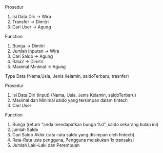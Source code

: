 Prosedur
1. Isi Data Diri -> Wira
2. Transfer -> Dimitri
3. Cari User -> Agung

Function
1. Bunga -> Dimitri
2. Jumlah Inputan -> Wira
3. Cari Saldo -> Agung
4. Rata2 -> Dimitri 
5. Maximal Minimal -> Agung

Type Data
(Nama,Usia, Jenis Kelamin, saldoTerbaru, trasnfer)

Prosedur
1. Isi Data Diri (input)
(Nama, Usia, Jenis Kelamin, saldoTerbaru)
2. Maximal dan Minimal saldo yang tersimpan dalam fintech
3. Cari User

Function
1. Bunga (return "anda mendapatkan bunga %d", saldo sekarang bulan ini) 
2. jumlah Saldo
3. Cari Saldo Akhir (rata-rata saldo yang disimpan oleh fintech)
4. Rata-Rata usia pengguna, Pengguna melakukan 1x transaksi
5. Jumlah Laki-Laki dan Perempuan